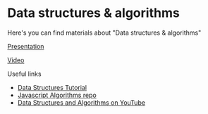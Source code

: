 # Data structures & algorithms

Here's you can find materials about "Data structures & algorithms"

[Presentation](https://docs.google.com/presentation/d/13K-7cTsBQplJ7xnQdhz94G4vlG6Q69gscUmip9mG9I8/edit?usp=sharing)

[Video](https://drive.google.com/file/d/1k8a1QTx_CzDzbOaEZyjMNsn_wUSJbvzo/view?usp=sharing)

Useful links

- [Data Structures Tutorial](https://www.scaler.com/topics/data-structures/)
- [Javascript Algorithms repo](https://github.com/trekhleb/javascript-algorithms)
- [Data Structures and Algorithms on YouTube](https://www.youtube.com/playlist?list=PLLXdhg_r2hKA7DPDsunoDZ-Z769jWn4R8)
